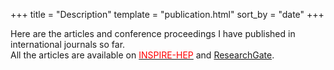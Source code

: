+++
title = "Description"
template = "publication.html"
sort_by = "date"
+++

Here are the articles and conference proceedings I have published in international journals so far.  
All the articles are available on [<span style="color: red;">INSPIRE-HEP</span>](https://inspirehep.net/authors/2706496?ui-citation-summary=true) and [ResearchGate](https://www.researchgate.net/profile/Satyajit-Puhan/research).

